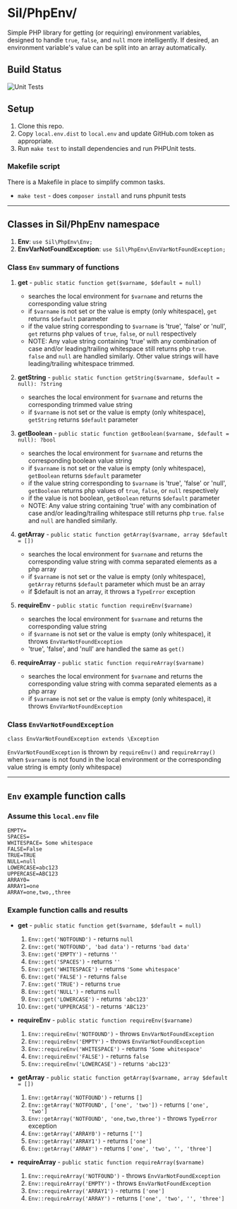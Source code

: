# Sil/PhpEnv/

Simple PHP library for getting (or requiring) environment variables, designed 
to handle `true`, `false`, and `null` more intelligently. If desired, an 
environment variable's value can be split into an array automatically.

## Build Status

![Unit Tests](https://github.com/sil-org/php-env/actions/workflows/test.yml/badge.svg?branch=main)

## Setup

1. Clone this repo.
1. Copy `local.env.dist` to `local.env` and update GitHub.com token as 
   appropriate.
1. Run `make test` to install dependencies and run PHPUnit tests.
   
### Makefile script

There is a Makefile in place to simplify common tasks.
- `make test` - does `composer install` and runs phpunit tests

___

## Classes in Sil/PhpEnv namespace

1. __Env__: `use Sil\PhpEnv\Env;`
2. __EnvVarNotFoundException__: `use Sil\PhpEnv\EnvVarNotFoundException;`

### Class `Env` summary of functions

1. __get__ - `public static function get($varname, $default = null)`

    * searches the local environment for `$varname` and returns the corresponding value string
    * if `$varname` is not set or the value is empty (only whitespace), `get` returns `$default` parameter
    * if the value string corresponding to `$varname` is 'true', 'false' or 'null', `get` returns 
php values of `true`, `false`, or `null` respectively
    * NOTE: Any value string containing 'true' with any combination of case and/or leading/trailing whitespace still returns php `true`.  
`false` and `null` are handled similarly.  Other value strings will have leading/trailing whitespace trimmed.

1. __getString__ - `public static function getString($varname, $default = null): ?string`

    * searches the local environment for `$varname` and returns the corresponding trimmed value string
    * if `$varname` is not set or the value is empty (only whitespace), `getString` returns `$default` parameter

1. __getBoolean__ - `public static function getBoolean($varname, $default = null): ?bool`

    * searches the local environment for `$varname` and returns the corresponding boolean value string
    * if `$varname` is not set or the value is empty (only whitespace), `getBoolean` returns `$default` parameter
    * if the value string corresponding to `$varname` is 'true', 'false' or 'null', `getBoolean` returns
      php values of `true`, `false`, or `null` respectively
    * if the value is not boolean, `getBoolean` returns `$default` parameter
    * NOTE: Any value string containing 'true' with any combination of case and/or leading/trailing whitespace still returns php `true`.
      `false` and `null` are handled similarly.

1. __getArray__ - `public static function getArray($varname, array $default = [])`

    * searches the local environment for `$varname` and returns the corresponding value string with comma separated elements as a php array
    * if `$varname` is not set or the value is empty (only whitespace), `getArray` returns `$default` parameter which must be an array
    * if $default is not an array, it throws a `TypeError` exception

1. __requireEnv__ - `public static function requireEnv($varname)`

    * searches the local environment for `$varname` and returns the corresponding value string
    * if `$varname` is not set or the value is empty (only whitespace), it throws `EnvVarNotFoundException`
    * 'true', 'false', and 'null' are handled the same as `get()`

1. __requireArray__ - `public static function requireArray($varname)`

    * searches the local environment for `$varname` and returns the corresponding value string with comma separated elements as a php array
    * if `$varname` is not set or the value is empty (only whitespace), it throws `EnvVarNotFoundException`


### Class `EnvVarNotFoundException`

`class EnvVarNotFoundException extends \Exception`

`EnvVarNotFoundException` is thrown by `requireEnv()` and `requireArray()` when `$varname` is not found in the local
environment or the corresponding value string is empty (only whitespace)


___

## `Env` example function calls

### Assume this `local.env` file

    EMPTY=
    SPACES=      
    WHITESPACE= Some whitespace    
    FALSE=False
    TRUE=TRUE
    NULL=null
    LOWERCASE=abc123
    UPPERCASE=ABC123
    ARRAY0=
    ARRAY1=one
    ARRAY=one,two,,three

### Example function calls and results

* **get** - `public static function get($varname, $default = null)`

    1. `Env::get('NOTFOUND')` - returns `null`
    1. `Env::get('NOTFOUND', 'bad data')` - returns `'bad data'`
    1. `Env::get('EMPTY')` - returns `''`
    1. `Env::get('SPACES')` - returns `''`
    1. `Env::get('WHITESPACE')` - returns `'Some whitespace'`
    1. `Env::get('FALSE')` - returns `false`
    1. `Env::get('TRUE')` - returns `true`
    1. `Env::get('NULL')` - returns `null`
    1. `Env::get('LOWERCASE')` - returns `'abc123'`
    1. `Env::get('UPPERCASE')` - returns `'ABC123'`

* **requireEnv** - `public static function requireEnv($varname)`

    1. `Env::requireEnv('NOTFOUND')` - throws `EnvVarNotFoundException`
    1. `Env::requireEnv('EMPTY')` - throws `EnvVarNotFoundException`
    1. `Env::requireEnv('WHITESPACE')` - returns `'Some whitespace'`
    1. `Env::requireEnv('FALSE')` - returns `false`
    1. `Env::requireEnv('LOWERCASE')` - returns `'abc123'`

* **getArray** - `public static function getArray($varname, array $default = [])`

    1. `Env::getArray('NOTFOUND')` - returns `[]`
    1. `Env::getArray('NOTFOUND', ['one', 'two'])` - returns `['one', 'two']`
    1. `Env::getArray('NOTFOUND', 'one,two,three')` - throws `TypeError` exception
    1. `Env::getArray('ARRAY0')` - returns `['']`
    1. `Env::getArray('ARRAY1')` - returns `['one']`
    1. `Env::getArray('ARRAY')` - returns `['one', 'two', '', 'three']`

* **requireArray** - `public static function requireArray($varname)`

    1. `Env::requireArray('NOTFOUND')` - throws `EnvVarNotFoundException`
    1. `Env::requireArray('EMPTY')` - throws `EnvVarNotFoundException`
    1. `Env::requireArray('ARRAY1')` - returns `['one']`
    1. `Env::requireArray('ARRAY')` - returns `['one', 'two', '', 'three']`

